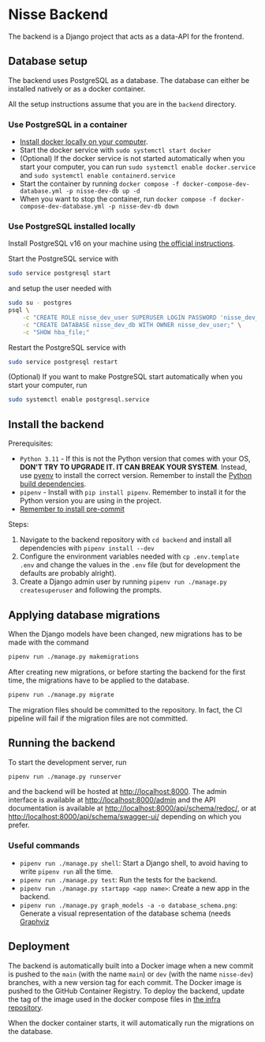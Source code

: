 # Nisse Backend

The backend is a Django project that acts as a data-API for the frontend.

## Database setup

The backend uses PostgreSQL as a database. The database can either be installed
natively or as a docker container.

All the setup instructions assume that you are in the `backend` directory.

### Use PostgreSQL in a container

- [Install docker locally on your computer](https://docs.docker.com/engine/install/).
- Start the docker service with `sudo systemctl start docker`
- (Optional) If the docker service is not started automatically when you start
  your computer, you can run `sudo systemctl enable docker.service` and
  `sudo systemctl enable containerd.service`
- Start the container by running
  `docker compose -f docker-compose-dev-database.yml -p nisse-dev-db up -d`
- When you want to stop the container, run
  `docker compose -f docker-compose-dev-database.yml -p nisse-dev-db down`

### Use PostgreSQL installed locally

Install PostgreSQL v16 on your machine using
[the official instructions](https://www.postgresql.org/download/).

Start the PostgreSQL service with

```bash
sudo service postgresql start
```

and setup the user needed with

```bash
sudo su - postgres
psql \
    -c "CREATE ROLE nisse_dev_user SUPERUSER LOGIN PASSWORD 'nisse_dev_password';" \
    -c "CREATE DATABASE nisse_dev_db WITH OWNER nisse_dev_user;" \
    -c "SHOW hba_file;"
```

Restart the PostgreSQL service with

```bash
sudo service postgresql restart
```

(Optional) If you want to make PostgreSQL start automatically when you start
your computer, run

```bash
sudo systemctl enable postgresql.service
```

## Install the backend

Prerequisites:

- `Python 3.11` - If this is not the Python version that comes with your OS,
  **DON'T TRY TO UPGRADE IT. IT CAN BREAK YOUR SYSTEM**. Instead, use
  [pyenv](https://github.com/pyenv/pyenv) to install the correct version.
  Remember to install the [Python build
  dependencies](https://github.com/pyenv/pyenv#install-python-build-dependencies).
- `pipenv` - Install with `pip install pipenv`. Remember to install it for the
  Python version you are using in the project.
- [Remember to install pre-commit](../README.md#installing-pre-commit)

Steps:

1. Navigate to the backend repository with `cd backend` and install all
   dependencies with `pipenv install --dev`
1. Configure the environment variables needed with `cp .env.template .env` and
   change the values in the `.env` file (but for development the defaults are
   probably alright).
1. Create a Django admin user by running
   `pipenv run ./manage.py createsuperuser`
   and following the prompts.

## Applying database migrations

When the Django models have been changed, new migrations has to be made with
the command

```bash
pipenv run ./manage.py makemigrations
```

After creating new migrations, or before starting the backend for the first
time, the migrations have to be applied to the database.

```bash
pipenv run ./manage.py migrate
```

The migration files should be committed to the repository. In fact, the CI
pipeline will fail if the migration files are not committed.

## Running the backend

To start the development server, run

```bash
pipenv run ./manage.py runserver
```

and the backend will be hosted at <http://localhost:8000>. The admin interface
is available at <http://localhost:8000/admin> and the API documentation is
available at <http://localhost:8000/api/schema/redoc/>, or at
<http://localhost:8000/api/schema/swagger-ui/> depending on which you prefer.

### Useful commands

- `pipenv run ./manage.py shell`: Start a Django shell, to avoid having to write `pipenv run` all the time.
- `pipenv run ./manage.py test`: Run the tests for the backend.
- `pipenv run ./manage.py startapp <app name>`: Create a new app in the
  backend.
- `pipenv run ./manage.py graph_models -a -o database_schema.png`: Generate a
  visual representation of the database schema (needs
  [Graphviz](https://graphviz.org/)

## Deployment

The backend is automatically built into a Docker image when a new commit is
pushed to the `main` (with the name `main`) or `dev` (with the name
`nisse-dev`) branches, with a new version tag for each commit. The Docker image
is pushed to the GitHub Container Registry. To deploy the backend, update the
tag of the image used in the docker compose files in [the infra
repository](https://github.com/litheblas/infra/tree/master/salt/pillar/docker/stacks).

When the docker container starts, it will automatically run the migrations on
the database.
